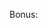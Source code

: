 <!-- Partendo dal markup della versione svolta in js plain, rifare lo slider ma questa volta usando Vue. -->


Bonus:
<!-- 1- al click su una thumb, visualizzare in grande l'immagine corrispondente -->

<!-- 2- applicare l'autoplay allo slider: ogni 3 secondi, cambia immagine automaticamente -->

<!-- 3- quando il mouse va in hover sullo slider, bloccare l'autoplay e farlo riprendere quando esce -->